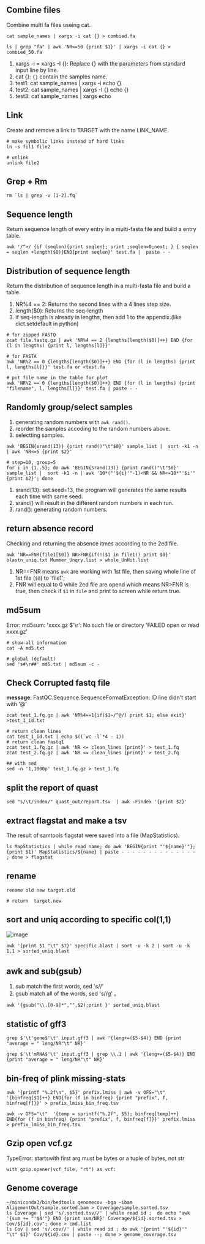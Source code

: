## Combine files

Combine multi fa files useing cat. 

```
cat sample_names | xargs -i cat {} > combied.fa

ls | grep "fa" | awk 'NR<=50 {print $1}' | xargs -i cat {} > combied_50.fa
```
1. xargs -i = xargs -I {}: Replace {} with the parameters from standard input line by line.
2. cat {}: `{}` contain the samples name.
3. test1: cat sample_names | xargs -i echo {}
4. test2: cat sample_names | xargs -I {} echo {}
5. test3: cat sample_names | xargs echo


## Link

Create and remove a link to TARGET with the name LINK_NAME.

```
# make symbolic links instead of hard links
ln -s fil1 file2

# unlink
unlink file2
```

## Grep + Rm
	
	rm `ls | grep -v [1-2].fq`

## Sequence length

Return sequence length of every entry in a multi-fasta file and build a entry table.

```
awk '/^>/ {if (seqlen){print seqlen}; print ;seqlen=0;next; } { seqlen = seqlen +length($0)}END{print seqlen}' test.fa |  paste - -
```	

## Distribution of sequence length

Return the distribution of sequence length in a multi-fasta file and build a table.

1. NR%4 == 2: Returns the second lines with a 4 lines step size. 
2. length($0): Returns the seq-length
3. if seq-length is already in lengths, then add 1 to the appendix.(like dict.setdefault in python)

```
# for zipped FASTQ
zcat file.fastq.gz | awk 'NR%4 == 2 {lengths[length($0)]++} END {for (l in lengths) {print l, lengths[l]}}'

# for FASTA
awk 'NR%2 == 0 {lengths[length($0)]++} END {for (l in lengths) {print l, lengths[l]}}' test.fa or <test.fa
	
# put file name in the table for plot 
awk 'NR%2 == 0 {lengths[length($0)]++} END {for (l in lengths) {print "filename", l, lengths[l]}}' test.fa | paste - - 
```

## Randomly group/select samples

1. generating random numbers with `awk rand()`. 
2. reorder the samples accoding to the random numbers above.
3. selectting samples.

```
awk 'BEGIN{srand(13)} {print rand()"\t"$0}' sample_list |  sort -k1 -n | awk 'NR<=5 {print $2}'

# step=10, group=5
for i in {1..5}; do awk 'BEGIN{srand(13)} {print rand()"\t"$0}' sample_list |  sort -k1 -n | awk '10*("'${i}'"-1)<NR && NR<=10*"'$i'" {print $2}'; done
```	

1. srand(13): set.seed=13, the program will generates the same results each time with same seed. 
2. srand() will result in the different random numbers in each run.
3. rand(): generating random numbers.

## return absence record

Checking and returning the absence itmes according to the 2ed file.

```
awk 'NR==FNR{file1[$0]} NR>FNR{if(!($1 in file1)) print $0}' blastn_uniq.txt Mummer_Unqry.list > whole_UnHit.list
```

1. NR==FNR means `awk` are working with 1st file, then saving whole line of 1st file (`$0`) to 'file1';
2. FNR will equal to 0 while 2ed file are opend which means NR>FNR is true, then check if `$1` in `file` and print to screen while return true. 

## md5sum

Error: md5sum: 'xxxx.gz $'\r': No such file or directory
		'FAILED open or read xxxx.gz'

```
# show-all information
cat -A md5.txt

# global (default) 
sed 's#\r##' md5.txt | md5sum -c -
```

## Check Corrupted fastq file

**message**: FastQC.Sequence.SequenceFormatException: ID line didn't start with '@'

```
zcat test_1.fq.gz | awk 'NR%4==1{if($1~/^@/) print $1; else exit}' >test_1_id.txt

# return clean lines
cat test_1_id.txt | echo $((`wc -l`*4 - 1))
# return clean fastq1
zcat test_1.fq.gz | awk 'NR <= clean_lines {print}' > test_1.fq
zcat test_2.fq.gz | awk 'NR <= clean_lines {print}' > test_2.fq

## with sed
sed -n '1,1000p' test_1.fq.gz > test_1.fq
```


## split the report of quast

```
sed "s/\t/index/" quast_out/report.tsv  | awk -Findex '{print $2}'
```

## extract flagstat and make a tsv

The result of samtools flagstat were saved into a file (MapStatistics).

```
ls MapStatistics | while read name; do awk 'BEGIN{print "'${name}'"}; {print $1}' MapStatistics/${name} | paste - - - - - - - - - - - - - - ; done > flagstat
```

## rename

```
rename old new target.old

# return  target.new
```

## sort and uniq according to specific col(1,1)

![image](https://user-images.githubusercontent.com/82864917/136163838-042af6c7-3df1-4be5-9e70-e3bc9e13c7f4.png)

```
awk '{print $1 "\t" $7}' specific.blast | sort -u -k 2 | sort -u -k 1,1 > sorted_uniq.blast
```

## awk and sub(gsub）

1. sub match the first words, sed 's//'
2. gsub match all of the words, sed 's//g' 。 

```
awk '{gsub("\\.[0-9]*","",$2);print }' sorted_uniq.blast
```

## statistic of gff3

```
grep $'\t'gene$'\t' input.gff3 | awk '{leng+=($5-$4)} END {print "average = " leng/NR"\t" NR}'

grep $'\t'mRNA$'\t' input.gff3 | grep \\.1 | awk '{leng+=($5-$4)} END {print "average = " leng/NR"\t" NR}'
```

## bin-freq of plink missing-stats

```
awk '{printf "%.2f\n", $5}' prefix.lmiss | awk -v OFS="\t" '{binfreq[$1]++} END{for (f in binfreq) {print "prefix", f, binfreq[f]}}' > prefix_lmiss_bin_freq.tsv

awk -v OFS="\t"  '{temp = sprintf("%.2f", $5); binfreq[temp]++} END{for (f in binfreq) {print "prefix", f, binfreq[f]}}' prefix.lmiss > prefix_lmiss_bin_freq.tsv
```
## Gzip open vcf.gz

TypeError: startswith first arg must be bytes or a tuple of bytes, not str

```
with gzip.opener(vcf_file, "rt") as vcf:
```

## Genome coverage 

```
~/miniconda3/bin/bedtools genomecov -bga -ibam  AligementOut/sample.sorted.bam > Coverage/sample.sorted.tsv
ls Coverage | sed 's/.sorted.tsv//' | while read id ;  do echo "awk '{sum += "'$4'"} END {print sum/NR}' Coverage/${id}.sorted.tsv > Cov/${id}.cov"; done > cmd.list
ls Cov | sed 's/.cov//' | while read id ; do awk '{print "'${id}'" "\t" $1}' Cov/${id}.cov | paste --; done > genome_coverage.tsv
```

